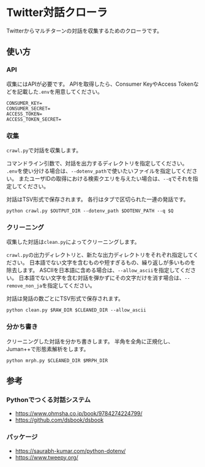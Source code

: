 # Twitter対話クローラ

Twitterからマルチターンの対話を収集するためのクローラです。

## 使い方

### API

収集にはAPIが必要です。
APIを取得したら、Consumer KeyやAccess Tokenなどを記載した`.env`を用意してください。

```
CONSUMER_KEY=
CONSUMER_SECRET=
ACCESS_TOKEN=
ACCESS_TOKEN_SECRET=
```

### 収集

`crawl.py`で対話を収集します。

コマンドライン引数で、対話を出力するディレクトリを指定してください。
`.env`を使い分ける場合は、`--dotenv_path`で使いたいファイルを指定してください。
またユーザIDの取得における検索クエリを与えたい場合は、`--q`でそれを指定してください。

対話はTSV形式で保存されます。
各行はタブで区切られた一連の発話です。

```
python crawl.py $OUTPUT_DIR --dotenv_path $DOTENV_PATH --q $Q
```

### クリーニング

収集した対話は`clean.py`によってクリーニングします。

`crawl.py`の出力ディレクトリと、新たな出力ディレクトリをそれぞれ指定してください。
日本語でない文字を含むものや短すぎるもの、繰り返しが多いものを除去します。
ASCIIを日本語に含める場合は、`--allow_ascii`を指定してください。
日本語でない文字を含む対話を弾かずにその文字だけを消す場合は、`--remove_non_ja`を指定してください。

対話は発話の数ごとにTSV形式で保存されます。

```
python clean.py $RAW_DIR $CLEANED_DIR --allow_ascii
```

### 分かち書き

クリーニングした対話を分かち書きします。
半角を全角に正規化し、Juman++で形態素解析をします。

```
python mrph.py $CLEANED_DIR $MRPH_DIR
```

## 参考

### Pythonでつくる対話システム

- https://www.ohmsha.co.jp/book/9784274224799/
- https://github.com/dsbook/dsbook

### パッケージ

- https://saurabh-kumar.com/python-dotenv/
- https://www.tweepy.org/
